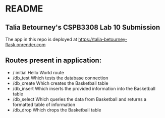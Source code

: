 # README
## Talia Betourney's CSPB3308 Lab 10 Submission

The app in this repo is deployed at https://talia-betourney-flask.onrender.com 

## Routes present in application:

- /  initial Hello World route
- /db_test Which tests the database connection
- /db_create Which creates the Basketball table
- /db_insert Which inserts the provided information into the Basketball table
- /db_select Which queries the data from Basketball and returns a formatted table of information
- /db_drop Which drops the Basketball table
